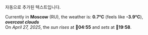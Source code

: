 
자동으로 추가된 텍스트입니다.

<!--START_SECTION:weather:moscow-->
Currently in **Moscow** (RU), the weather is: **0.7°C** (feels like **-3.9°C**), ***overcast clouds***<br/>
On *April 27, 2025*, the *sun rises* at 🌅**04:55** and *sets* at 🌇**19:58**.
<!--END_SECTION:weather-->
